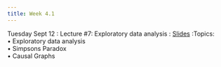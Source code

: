 ```yaml
---
title: Week 4.1
---
```


Tuesday Sept 12
: Lecture #7: Exploratory data analysis
  : [Slides](https://docs.google.com/presentation/d/1mjwHLtWC1jIwgeGrTiSZhvrEcRxQsPdQ/edit?usp=sharing&ouid=107445138954532774881&rtpof=true&sd=true)
:Topics: <br> &#x2022; Exploratory data analysis <br> &#x2022; Simpsons Paradox <br> &#x2022;  Causal Graphs


